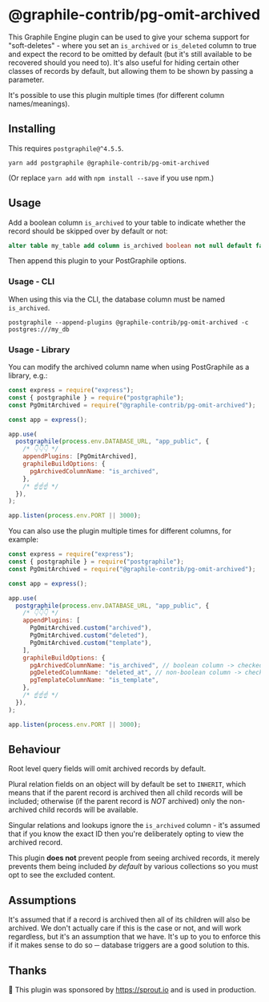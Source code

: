 # @graphile-contrib/pg-omit-archived

This Graphile Engine plugin can be used to give your schema support for
"soft-deletes" - where you set an `is_archived` or `is_deleted` column to true
and expect the record to be omitted by default (but it's still available to be
recovered should you need to). It's also useful for hiding certain other classes
of records by default, but allowing them to be shown by passing a parameter.

It's possible to use this plugin multiple times (for different column
names/meanings).

## Installing

This requires `postgraphile@^4.5.5`.

```
yarn add postgraphile @graphile-contrib/pg-omit-archived
```

(Or replace `yarn add` with `npm install --save` if you use npm.)

## Usage

Add a boolean column `is_archived` to your table to indicate whether the record
should be skipped over by default or not:

```sql
alter table my_table add column is_archived boolean not null default false;
```

Then append this plugin to your PostGraphile options.

### Usage - CLI

When using this via the CLI, the database column must be named `is_archived`.

```
postgraphile --append-plugins @graphile-contrib/pg-omit-archived -c postgres:///my_db
```

### Usage - Library

You can modify the archived column name when using PostGraphile as a library,
e.g.:

```js
const express = require("express");
const { postgraphile } = require("postgraphile");
const PgOmitArchived = require("@graphile-contrib/pg-omit-archived");

const app = express();

app.use(
  postgraphile(process.env.DATABASE_URL, "app_public", {
    /* 👇👇👇 */
    appendPlugins: [PgOmitArchived],
    graphileBuildOptions: {
      pgArchivedColumnName: "is_archived",
    },
    /* ☝️☝️☝️ */
  }),
);

app.listen(process.env.PORT || 3000);
```

You can also use the plugin multiple times for different columns, for example:

```js
const express = require("express");
const { postgraphile } = require("postgraphile");
const PgOmitArchived = require("@graphile-contrib/pg-omit-archived");

const app = express();

app.use(
  postgraphile(process.env.DATABASE_URL, "app_public", {
    /* 👇👇👇 */
    appendPlugins: [
      PgOmitArchived.custom("archived"),
      PgOmitArchived.custom("deleted"),
      PgOmitArchived.custom("template"),
    ],
    graphileBuildOptions: {
      pgArchivedColumnName: "is_archived", // boolean column -> checked as "IS NOT TRUE"
      pgDeletedColumnName: "deleted_at", // non-boolean column -> checked as "IS NULL"
      pgTemplateColumnName: "is_template",
    },
    /* ☝️☝️☝️ */
  }),
);

app.listen(process.env.PORT || 3000);
```

## Behaviour

Root level query fields will omit archived records by default.

Plural relation fields on an object will by default be set to `INHERIT`, which
means that if the parent record is archived then all child records will be
included; otherwise (if the parent record is _NOT_ archived) only the
non-archived child records will be available.

Singular relations and lookups ignore the `is_archived` column - it's assumed
that if you know the exact ID then you're deliberately opting to view the
archived record.

This plugin **does not** prevent people from seeing archived records, it merely
prevents them being included _by default_ by various collections so you must opt
to see the excluded content.

## Assumptions

It's assumed that if a record is archived then all of its children will also be
archived. We don't actually care if this is the case or not, and will work
regardless, but it's an assumption that we have. It's up to you to enforce this
if it makes sense to do so ─ database triggers are a good solution to this.

## Thanks

🙏 This plugin was sponsored by https://sprout.io and is used in production.
